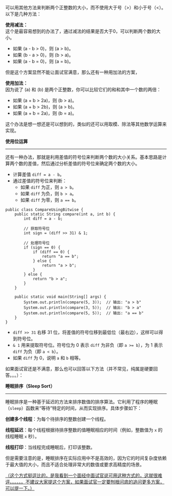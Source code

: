 可以用其他方法来判断两个正整数的大小，而不使用大于号（>）和小于号（<）。以下是几种方法：



**使用减法：**  
这个是最容易想到的办法了，通过减法的结果是否大于0，可以判断两个数的大小。

+ 如果 (a - b > 0)，则 (a > b)。
+ 如果 (b - a > 0)，则 (b > a)。
+ 如果 (a - b = 0)，则 (a = b)。



但是这个方案显然不能让面试官满意，那么还有一种用加法的方案，



**使用加法：**  
因为说了 (a) 和 (b) 是两个正整数，你可以比较它们的和和其中一个数的两倍：

+ 如果 (a + b > 2a)，则 (b > a)。
+ 如果 (a + b > 2b)，则 (a > b)。
+ 如果 (a + b = 2a)，则 (b = a)。



这个办法是想一想还是可以想到的，类似的还可以用取模、除法等其他数学运算来实现。



**使用位运算**

****

还有一种办法，那就是利用差值的符号位来判断两个数的大小关系。基本思路是计算两个数的差值，然后通过分析差值的符号位来确定两个数的大小。



+ 计算差值 `diff = a - b`。
+ 通过差值的符号位来判断：
    - 如果 `diff` 为正，则 `a > b`。
    - 如果 `diff` 为负，则 `b > a`。
    - 如果 `diff` 为零，则 `a == b`。



```plain
public class CompareUsingBitwise {
    public static String compare(int a, int b) {
        int diff = a - b;
        
        // 获取符号位
        int sign = (diff >> 31) & 1;
        
        // 处理符号位
        if (sign == 0) {
            if (diff == 0) {
                return "a == b";
            } else {
                return "a > b";
            }
        } else {
            return "b > a";
        }
    }

    public static void main(String[] args) {
        System.out.println(compare(5, 3));  // 输出: "a > b"
        System.out.println(compare(3, 5));  // 输出: "b > a"
        System.out.println(compare(5, 5));  // 输出: "a == b"
    }
}

```



+ `diff >> 31` 右移 31 位，将差值的符号位移到最低位（最右边），这样可以得到符号位。
+ `& 1` 用来提取符号位。符号位为 0 表示 `diff` 为非负（即 `a >= b`），为 1 表示 `diff` 为负（即 `a < b`）。
+ 如果 `diff` 为 0，说明 `a` 和 `b` 相等。



如果面试官还是不满意，那么也可以回答以下方法（并不常见，纯属是硬要回答。。。）：



**睡眠排序（Sleep Sort）**

****

睡眠排序是一种基于延迟的方法来排序数值的排序算法。它利用了程序的睡眠（`sleep`）函数来“等待”特定的时间，从而实现排序。具体步骤如下：



**创建多个线程**：为每个待排序的整数创建一个线程。

**线程延迟**：每个线程根据待排序整数的值睡眠相应的时间（例如，整数值为 `x` 的线程睡眠 `x` 秒）。

**线程打印**：当线程完成睡眠后，打印该整数。



但是需要注意的是，睡眠排序在实际应用中不是高效的，因为它的时间复杂度依赖于最大值的大小，而且不适合处理非常大的数值或要求高精度的场景。



<u>（这个方式挺逗比的，是我看到一个面经中面试官说可用这种方式的，这就很难评。。。。。。不建议大家提这个方案，如果面试官一定要刨根问底的追问更多方案，可以提一下。）</u>





